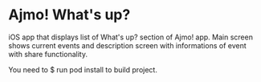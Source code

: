 # Ajmo! What's up?

iOS app that displays list of What's up? section of Ajmo! app.
Main screen shows current events and description screen with informations of event with share functionality.


You need to $ run pod install to build project.
